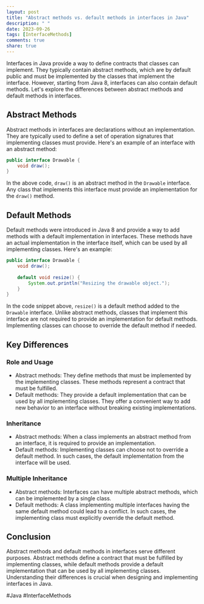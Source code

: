 ```yaml
---
layout: post
title: "Abstract methods vs. default methods in interfaces in Java"
description: " "
date: 2023-09-26
tags: [InterfaceMethods]
comments: true
share: true
---
```


Interfaces in Java provide a way to define contracts that classes can implement. They typically contain abstract methods, which are by default public and must be implemented by the classes that implement the interface. However, starting from Java 8, interfaces can also contain default methods. Let's explore the differences between abstract methods and default methods in interfaces.

## Abstract Methods

Abstract methods in interfaces are declarations without an implementation. They are typically used to define a set of operation signatures that implementing classes must provide. Here's an example of an interface with an abstract method:

```java
public interface Drawable {
    void draw();
}
```

In the above code, `draw()` is an abstract method in the `Drawable` interface. Any class that implements this interface must provide an implementation for the `draw()` method.

## Default Methods

Default methods were introduced in Java 8 and provide a way to add methods with a default implementation in interfaces. These methods have an actual implementation in the interface itself, which can be used by all implementing classes. Here's an example:

```java
public interface Drawable {
    void draw();
    
    default void resize() {
        System.out.println("Resizing the drawable object.");
    }
}
```

In the code snippet above, `resize()` is a default method added to the `Drawable` interface. Unlike abstract methods, classes that implement this interface are not required to provide an implementation for default methods. Implementing classes can choose to override the default method if needed.

## Key Differences

### Role and Usage

- Abstract methods: They define methods that must be implemented by the implementing classes. These methods represent a contract that must be fulfilled.
- Default methods: They provide a default implementation that can be used by all implementing classes. They offer a convenient way to add new behavior to an interface without breaking existing implementations.

### Inheritance

- Abstract methods: When a class implements an abstract method from an interface, it is required to provide an implementation.
- Default methods: Implementing classes can choose not to override a default method. In such cases, the default implementation from the interface will be used.

### Multiple Inheritance

- Abstract methods: Interfaces can have multiple abstract methods, which can be implemented by a single class.
- Default methods: A class implementing multiple interfaces having the same default method could lead to a conflict. In such cases, the implementing class must explicitly override the default method.

## Conclusion

Abstract methods and default methods in interfaces serve different purposes. Abstract methods define a contract that must be fulfilled by implementing classes, while default methods provide a default implementation that can be used by all implementing classes. Understanding their differences is crucial when designing and implementing interfaces in Java.

#Java #InterfaceMethods